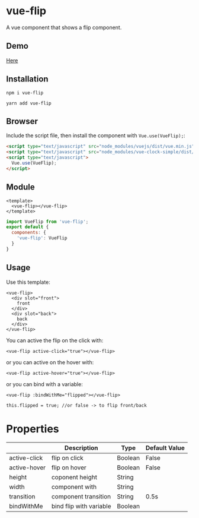 # vue-flip

A vue component that shows a flip component.

## Demo

[Here](https://vue-flip.kevingrandemange.net/)

## Installation

`npm i vue-flip`

`yarn add vue-flip`

## Browser

Include the script file, then install the component with `Vue.use(VueFlip);`:

```html 
<script type="text/javascript" src="node_modules/vuejs/dist/vue.min.js"></script>
<script type="text/javascript" src="node_modules/vue-clock-simple/dist/vue-flip.min.js"></script>
<script type="text/javascript">
  Vue.use(VueFlip);
</script>
```
## Module

```vue
<template>
  <vue-flip></vue-flip>
</template>
```

```javascript
import VueFlip from 'vue-flip';
export default {
  components: {
    'vue-flip': VueFlip
  }
}
```

## Usage

Use this template:

```vue
<vue-flip>
  <div slot="front">
    front
  </div>
  <div slot="back">
    back
  </div>
</vue-flip>
```

You can active the flip on the click with:

```vue
<vue-flip active-click="true"></vue-flip>
```

or you can active on the hover with:

```vue
<vue-flip active-hover="true"></vue-flip>
```

or you can bind with a variable:

```vue
<vue-flip :bindWithMe="flipped"></vue-flip>
```

```vue
this.flipped = true; //or false -> to flip front/back
```

# Properties

|               | Description             | Type    | Default Value |
| ------------- | ----------------------- | ------- | ------------- |
| active-click  | flip on click           | Boolean | False         |
| active-hover  | flip on hover           | Boolean | False         |
| height        | coponent height         | String  |               |
| width         | component with          | String  |               |
| transition    | component transition    | String  | 0.5s          |
| bindWithMe    | bind flip with variable | Boolean |               |


